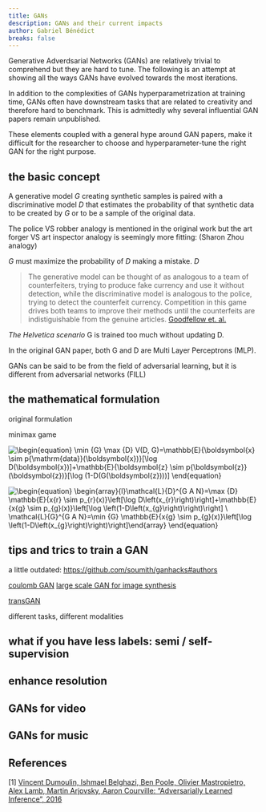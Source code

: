 ```yaml
---
title: GANs
description: GANs and their current impacts 
author: Gabriel Bénédict
breaks: false
---
```


Generative Adverdsarial Networks (GANs) are relatively trivial to comprehend but they are hard to tune. The following is an attempt at showing all the ways GANs have evolved towards the most iterations.

In addition to the complexities of GANs hyperparametrization at training time, GANs often have downstream tasks that are related to creativity and therefore hard to benchmark. This is admittedly why several influential GAN papers remain unpublished. 

These elements coupled with a general hype around GAN papers, make it difficult for the researcher to choose and hyperparameter-tune the right GAN for the right purpose.


## the basic concept

A generative model $G$ creating synthetic samples is paired with a discriminative model $D$ that estimates the probability of that synthetic data to be created by $G$ or to be a sample of the original data.

The police VS robber analogy is mentioned in the original work but the art forger VS art inspector analogy is seemingly more fitting:  (Sharon Zhou analogy)

$G$ must maximize the probability of $D$ making a mistake. $D$ 

> The generative model can be thought of as analogous to a team of counterfeiters, trying to produce fake currency and use it without detection, while the discriminative model is analogous to the police, trying to detect the counterfeit currency. Competition in this game drives both teams to improve their methods until the counterfeits are indistiguishable from the genuine articles. [Goodfellow et. al.](https://arxiv.org/pdf/1406.2661.pdf)


*The Helvetica scenario*
G is trained too much without updating D. 

In the original GAN paper, both G and D are Multi Layer Perceptrons (MLP).

GANs can be said to be from the field of adversarial learning, but it is different from adversarial networks (FILL)

## the mathematical formulation

original formulation

minimax game

![\begin{equation}
\min _{G} \max _{D} V(D, G)=\mathbb{E}_{\boldsymbol{x} \sim p_{\mathrm{data}}(\boldsymbol{x})}[\log D(\boldsymbol{x})]+\mathbb{E}_{\boldsymbol{z} \sim p_{\boldsymbol{z}}(\boldsymbol{z})}[\log (1-D(G(\boldsymbol{z})))]
\end{equation}
](https://render.githubusercontent.com/render/math?math=%5Cdisplaystyle+%5Cbegin%7Bequation%7D%0A%5Cmin+_%7BG%7D+%5Cmax+_%7BD%7D+V%28D%2C+G%29%3D%5Cmathbb%7BE%7D_%7B%5Cboldsymbol%7Bx%7D+%5Csim+p_%7B%5Cmathrm%7Bdata%7D%7D%28%5Cboldsymbol%7Bx%7D%29%7D%5B%5Clog+D%28%5Cboldsymbol%7Bx%7D%29%5D%2B%5Cmathbb%7BE%7D_%7B%5Cboldsymbol%7Bz%7D+%5Csim+p_%7B%5Cboldsymbol%7Bz%7D%7D%28%5Cboldsymbol%7Bz%7D%29%7D%5B%5Clog+%281-D%28G%28%5Cboldsymbol%7Bz%7D%29%29%29%5D%0A%5Cend%7Bequation%7D%0A)

![\begin{equation}
\begin{array}{l}\mathcal{L}_{D}^{G A N}=\max _{D} \mathbb{E}_{x_{r} \sim p_{r}(x)}\left[\log D\left(x_{r}\right)\right]+\mathbb{E}_{x_{g} \sim p_{g}(x)}\left[\log \left(1-D\left(x_{g}\right)\right)\right] \\ \mathcal{L}_{G}^{G A N}=\min _{G} \mathbb{E}_{x_{g} \sim p_{g}(x)}\left[\log \left(1-D\left(x_{g}\right)\right)\right]\end{array}
\end{equation}
](https://render.githubusercontent.com/render/math?math=%5Cdisplaystyle+%5Cbegin%7Bequation%7D%0A%5Cbegin%7Barray%7D%7Bl%7D%5Cmathcal%7BL%7D_%7BD%7D%5E%7BG+A+N%7D%3D%5Cmax+_%7BD%7D+%5Cmathbb%7BE%7D_%7Bx_%7Br%7D+%5Csim+p_%7Br%7D%28x%29%7D%5Cleft%5B%5Clog+D%5Cleft%28x_%7Br%7D%5Cright%29%5Cright%5D%2B%5Cmathbb%7BE%7D_%7Bx_%7Bg%7D+%5Csim+p_%7Bg%7D%28x%29%7D%5Cleft%5B%5Clog+%5Cleft%281-D%5Cleft%28x_%7Bg%7D%5Cright%29%5Cright%29%5Cright%5D+%5C%5C+%5Cmathcal%7BL%7D_%7BG%7D%5E%7BG+A+N%7D%3D%5Cmin+_%7BG%7D+%5Cmathbb%7BE%7D_%7Bx_%7Bg%7D+%5Csim+p_%7Bg%7D%28x%29%7D%5Cleft%5B%5Clog+%5Cleft%281-D%5Cleft%28x_%7Bg%7D%5Cright%29%5Cright%29%5Cright%5D%5Cend%7Barray%7D%0A%5Cend%7Bequation%7D%0A)



## tips and trics to train a GAN


a little outdated: https://github.com/soumith/ganhacks#authors


[coulomb GAN](https://arxiv.org/pdf/1708.08819.pdf)
[large scale GAN for image synthesis](https://openreview.net/pdf?id=B1xsqj09Fm)

[transGAN](https://arxiv.org/pdf/2102.07074.pdf)

different tasks, different modalities

## what if you have less labels: semi / self-supervision

## enhance resolution

## GANs for video

## GANs for music

## References

[1] [Vincent Dumoulin, Ishmael Belghazi, Ben Poole, Olivier Mastropietro, Alex Lamb, Martin Arjovsky, Aaron Courville: “Adversarially Learned Inference”, 2016](http://arxiv.org/abs/1606.00704)
